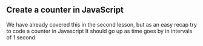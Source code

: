 ## Create a counter in JavaScript

We have already covered this in the second lesson, but as an easy recap try to code a counter in Javascript
It should go up as time goes by in intervals of 1 second




